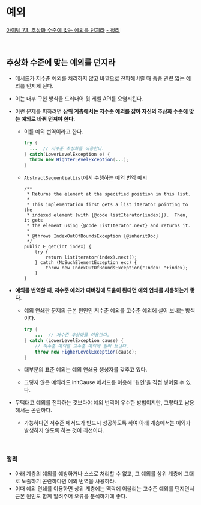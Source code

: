 # 예외

[아이템 73. 추상화 수준에 맞는 예외를 던지라](#추상화-수준에-맞는-예외를-던지라)
[- 정리](#정리)

<br>

## 추상화 수준에 맞는 예외를 던지라
- 메서드가 저수준 예외를 처리하지 않고 바깥으로 전파해버릴 때 종종 관련 없는 예외를 던지게 된다.
- 이는 내부 구현 방식을 드러내어 윗 레벨 API를 오염시킨다.
- 이런 문제를 피하려면 **상위 계층에서는 저수준 예외를 잡아 자신의 추상화 수준에 맞는 예외로 바꿔 던져야 한다.**
  - 이를 예외 번역이라고 한다.
    ```java
    try {
      ...  // 저수준 추상화를 이용한다.
    } catch(LowerLevelException e) {
      throw new HighterLevelException(...);
    }
    ```

  - `AbstractSequentialList`에서 수행하는 예외 번역 예시
    ```
    /**
     * Returns the element at the specified position in this list.
     *
     * This implementation first gets a list iterator pointing to the
     * indexed element (with {@code listIterator(index)}).  Then, it gets
     * the element using {@code ListIterator.next} and returns it.
     *
     * @throws IndexOutOfBoundsException {@inheritDoc}
     */
    public E get(int index) {
        try {
            return listIterator(index).next();
        } catch (NoSuchElementException exc) {
            throw new IndexOutOfBoundsException("Index: "+index);
        }
    }
    ```
    
- **예외를 번역할 때, 저수준 예외가 디버깅에 도움이 된다면 예외 연쇄를 사용하는게 좋다.**
  - 예외 연쇄란 문제의 근본 원인인 저수준 예외를 고수준 예외에 실어 보내는 방식이다.
    ```java
    try {
        ...  // 저수준 추상화를 이용한다.
    } catch (LowerLevelException cause) {
        // 저수준 예외를 고수준 예외에 실어 보낸다.
        throw new HigherLevelException(cause);
    }
    ```
    
  - 대부분의 표준 예외는 예외 연쇄용 생성자를 갖추고 있다.
  - 그렇지 않은 예외라도 initCause 메서드를 이용해 '원인'을 직접 넣어줄 수 있다.
  
- 무턱대고 예외를 전파하는 것보다야 예외 번역이 우수한 방법이지만, 그렇다고 남용해서는 곤란하다.
  - 가능하다면 저수준 메서드가 반드시 성공하도록 하여 아래 계층에서는 예외가 발생하지 않도록 하는 것이 최선이다.

<br>

### 정리
- 아래 계층의 예외를 예방하거나 스스로 처리할 수 없고, 그 예외를 상위 계층에 그대로 노출하기 곤란하다면 예외 번역을 사용하라.
- 이때 예외 연쇄를 이용하면 상위 계층에는 맥락에 어울리는 고수준 예외를 던지면서 근본 원인도 함께 알려주어 오류를 분석하기에 좋다.

<br>
